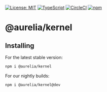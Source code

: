 [![License: MIT](https://img.shields.io/badge/License-MIT-yellow.svg)](https://opensource.org/licenses/MIT)
[![TypeScript](https://img.shields.io/badge/%3C%2F%3E-TypeScript-%230074c1.svg)](http://www.typescriptlang.org/)
[![CircleCI](https://circleci.com/gh/aurelia/aurelia.svg?style=shield)](https://circleci.com/gh/aurelia/aurelia)
[![npm](https://img.shields.io/npm/v/@aurelia/kernel.svg?maxAge=3600)](https://www.npmjs.com/package/@aurelia/kernel)
# @aurelia/kernel

## Installing

For the latest stable version:

```bash
npm i @aurelia/kernel
```

For our nightly builds:

```bash
npm i @aurelia/kernel@dev
```
